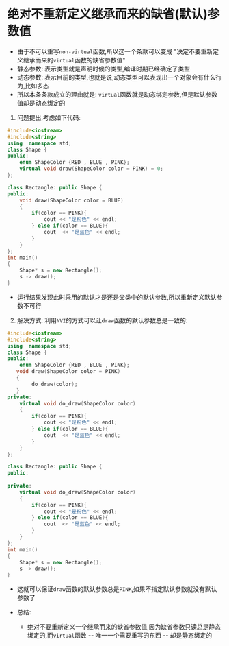 # 绝对不重新定义继承而来的缺省(默认)参数值
- 由于不可以重写`non-virtual`函数,所以这一个条款可以变成 "决定不要重新定义继承而来的`virtual`函数的缺省参数值"
- 静态参数: 表示类型就是声明时候的类型,编译时期已经确定了类型
- 动态参数: 表示目前的类型,也就是说,动态类型可以表现出一个对象会有什么行为,比如多态
- 所以本条条款成立的理由就是: `virtual`函数就是动态绑定参数,但是默认参数值却是动态绑定的

1. 问题提出,考虑如下代码:
```cpp
#include<iostream>
#include<string>
using  namespace std;
class Shape {
public:
    enum ShapeColor {RED , BLUE , PINK};
    virtual void draw(ShapeColor color = PINK) = 0;
};

class Rectangle: public Shape {
public:
    void draw(ShapeColor color = BLUE) 
    {
        if(color == PINK){
            cout << "是粉色" << endl;
        } else if(color == BLUE){
            cout  << "是蓝色" << endl;
        }
    }
};
int main()
{
    Shape* s = new Rectangle();
    s -> draw();
}
```
- 运行结果发现此时采用的默认才是还是父类中的默认参数,所以重新定义默认参数不可行

2. 解决方式: 利用`NVI`的方式可以让`draw`函数的默认参数总是一致的:
```cpp
#include<iostream>
#include<string>
using  namespace std;
class Shape {
public:
    enum ShapeColor {RED , BLUE , PINK};
   void draw(ShapeColor color = PINK)
   {
        do_draw(color);
   }
private:
    virtual void do_draw(ShapeColor color)
    {
        if(color == PINK){
            cout << "是粉色" << endl;
        } else if(color == BLUE){
            cout  << "是蓝色" << endl;
        }
    }
};

class Rectangle: public Shape {
public:
   
private:
    virtual void do_draw(ShapeColor color)
    {
        if(color == PINK){
            cout << "是粉色" << endl;
        } else if(color == BLUE){
            cout  << "是蓝色" << endl;
        }
    }
};
int main()
{
    Shape* s = new Rectangle();
    s -> draw();
}
```
- 这就可以保证`draw`函数的默认参数总是`PINK`,如果不指定默认参数就没有默认参数了

- 总结:
  - 绝对不要重新定义一个继承而来的缺省参数值,因为缺省参数只读总是静态绑定的,而`virtual`函数 -- 唯一一个需要重写的东西 -- 却是静态绑定的